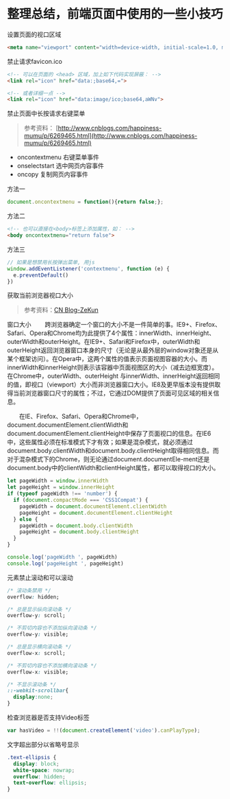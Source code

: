 # 整理总结，前端页面中使用的一些小技巧

设置页面的视口区域

```HTML
<meta name="viewport" content="width=device-width, initial-scale=1.0, maximum-scale=1.0, minimum-scale=1.0, user-scalable=no">
```

禁止请求favicon.ico

```HTML
<!-- 可以在页面的 <head> 区域，加上如下代码实现屏蔽： -->
<link rel="icon" href="data:;base64,=">

<!-- 或者详细一点 -->
<link rel="icon" href="data:image/ico;base64,aWNv">
```

禁止页面中长按请求右键菜单

> 参考资料： [http://www.cnblogs.com/happiness-mumu/p/6269465.html](http://www.cnblogs.com/happiness-mumu/p/6269465.html)

* oncontextmenu  右键菜单事件
* onselectstart  选中网页内容事件
* oncopy         复制网页内容事件

方法一

```JavaScript
document.oncontextmenu = function(){return false;};
```

方法二

```HTML
<!-- 也可以直接在<body>标签上添加属性，如： -->
<body oncontextmenu="return false">  
```

方法三

```JavaScript
// 如果是想禁用长按弹出菜单, 用js
window.addEventListener('contextmenu', function (e) {
  e.preventDefault()
})
```

获取当前浏览器视口大小

> 参考资料：[CN Blog-ZeKun](https://www.cnblogs.com/fengzekun/p/3909557.html)

窗口大小
　　跨浏览器确定一个窗口的大小不是一件简单的事。IE9+、Firefox、Safari、Opera和Chrome均为此提供了4个属性：innerWidth、innerHeight、outerWidth和outerHeight。在IE9+、Safari和Firefox中，outerWidth和outerHeight返回浏览器窗口本身的尺寸（无论是从最外层的window对象还是从某个框架访问）。在Opera中，这两个属性的值表示页面视图容器的大小。而innerWidth和innerHeight则表示该容器中页面视图区的大小（减去边框宽度）。在Chrome中，outerWidth、outerHeight 与innerWidth、innerHeight返回相同的值，即视口（viewport）大小而非浏览器窗口大小。IE8及更早版本没有提供取得当前浏览器窗口尺寸的属性；不过，它通过DOM提供了页面可见区域的相关信息。

　　在IE、Firefox、Safari、Opera和Chrome中，document.documentElement.clientWidth和document.documentElement.clientHeight中保存了页面视口的信息。在IE6中，这些属性必须在标准模式下才有效；如果是混杂模式，就必须通过document.body.clientWidth和document.body.clientHeight取得相同信息。而对于混杂模式下的Chrome，则无论通过document.documentEle-ment还是document.body中的clientWidth和clientHeight属性，都可以取得视口的大小。

```JavaScript
let pageWidth = window.innerWidth
let pageHeight = window.innerHeight
if (typeof pageWidth !== 'number') {
  if (document.compactMode === 'CSS1Compat') {
    pageWidth = document.documentElement.clientWidth
    pageHeight = document.documentElement.clientHeight
  } else {
    pageWidth = document.body.clientWidth
    pageHeight = document.body.clientHeight
  }
}

console.log('pageWidth ', pageWidth)
console.log('pageHeight ', pageHeight)
```

元素禁止滚动和可以滚动

```CSS
/* 滚动条禁用 */
overflow: hidden;

/* 总是显示纵向滚动条 */
overflow-y: scroll;

/* 不剪切内容也不添加纵向滚动条 */
overflow-y: visible;

/* 总是显示横向滚动条 */
overflow-x: scroll;

/* 不剪切内容也不添加横向滚动条 */
overflow-x: visible;

/* 不显示滚动条 */
::-webkit-scrollbar{
  display:none;
}
```

检查浏览器是否支持Video标签

```JavaScript
var hasVideo = !!(document.createElement('video').canPlayType);
```

文字超出部分以省略号显示

```CSS
.text-ellipsis {
  display: block;
  white-space: nowrap;
  overflow: hidden;
  text-overflow: ellipsis;
}
```